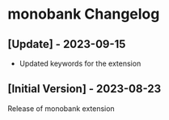 # monobank Changelog

## [Update] - 2023-09-15

- Updated keywords for the extension

## [Initial Version] - 2023-08-23

Release of monobank extension

